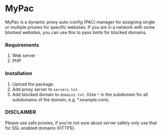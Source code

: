 # MyPac
MyPac is a dynamic proxy auto-config (PAC) manager for assigning single or multiple proxies for specific websites. If you are in a network with some blocked websites, you can use this to pass limits for blocked domains.

### Requirements
1. Web server
2. PHP

### Installation
1. Upload the package.
2. Add proxy server to `servers.txt`.
3. Add blocked domain to `domains.txt`. (Use `*` in the subdomain for all subdomains of the domain, e.g. \*.example.com).

### DISCLAIMER
Please use safe proxies, if you're not sure about server safety only use that for SSL enabled domains (HTTPS).
